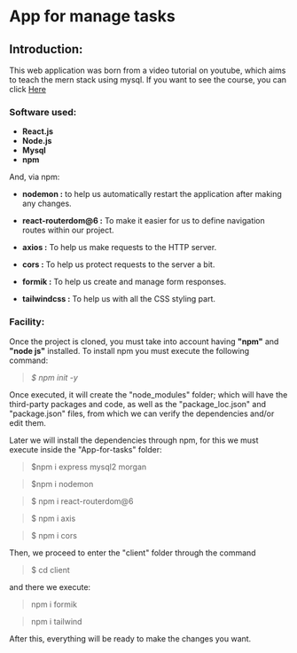 # App for manage tasks

## Introduction:

This web application was born from a video tutorial on youtube, which aims to teach the mern stack using mysql. If you want to see the course, you can click [Here](https://youtu.be/dJbd7BYofp4)

### Software used:
- **React.js**
- **Node.js**
- **Mysql**
- **npm**

And, via npm:
- **nodemon :** to help us automatically restart the application after making any changes.

- **react-routerdom@6 :** To make it easier for us to define navigation routes within our project.

- **axios :** To help us make requests to the HTTP server.

- **cors :** To help us protect requests to the server a bit.

- **formik :** To help us create and manage form responses.

- **tailwindcss :** To help us with all the CSS styling part.

### Facility:

Once the project is cloned, you must take into account having **"npm"** and **"node js"** installed. To install npm you must execute the following command:

> *$ npm init -y*

Once executed, it will create the "node_modules" folder; which will have the third-party packages and code, as well as the "package_loc.json" and "package.json" files, from which we can verify the dependencies and/or edit them.

Later we will install the dependencies through npm, for this we must execute inside the "App-for-tasks" folder:

> $npm i express mysql2 morgan

> $npm i nodemon

> $ npm i react-routerdom@6

> $ npm i axis

> $ npm i cors

Then, we proceed to enter the "client" folder through the command

> $ cd client

and there we execute:

> npm i formik

>npm i tailwind

After this, everything will be ready to make the changes you want.
